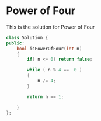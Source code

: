 # Power of Four

This is the solution for Power of Four

```cpp
class Solution {
public:
    bool isPowerOfFour(int n) 
    {
        if( n <= 0) return false;

        while ( n % 4 ==  0 )
        {
            n /= 4;
        }

        return n == 1;
        
    }
};
```
